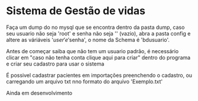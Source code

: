 # Sistema de Gestão de vidas

Faça um dump do no mysql que se encontra dentro da pasta dump, caso seu usuario não seja 'root' e senha não seja '' (vazio), abra a pasta config e altere as váriáveis '$user' e '$senha', o nome da Schema é 'bdusuario'.

Antes de começar saiba que não tem um usuario padrão, é necessário clicar em "caso não tenha conta clique aqui para criar" dentro do programa e criar seu cadastro para usar o sistema

É possivel cadastrar pacientes em importações preenchendo o cadastro, ou carregando um arquivo txt nno formato do arquivo 'Exemplo.txt'

Ainda em desenvolvimento
